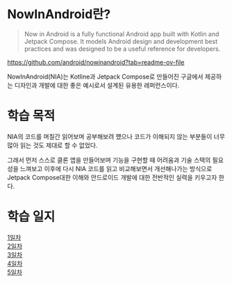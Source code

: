 # NowInAndroid란?
> Now in Android is a fully functional Android app built with Kotlin and Jetpack Compose. It models Android design and development best practices and was designed to be a useful reference for developers.

https://github.com/android/nowinandroid?tab=readme-ov-file

NowInAndroid(NIA)는 Kotline과 Jetpack Compose로 만들어진 구글에서 제공하는 디자인과 개발에 대한 좋은 예시로서 설계된 유용한 레퍼런스이다.

# 학습 목적
NIA의 코드를 며칠간 읽어보며 공부해보려 헀으나 코드가 이해되지 않는 부분들이 너무 많아 읽는 것도 제대로 할 수 없었다.

그래서 먼저 스스로 클론 앱을 만들어보며 기능을 구현할 때 어려움과 기술 스택의 필요성을 느껴보고 이후에 다시 NIA 코드를 읽고 비교해보면서 개선해나가는 방식으로
Jetpack Compose대한 이해와 안드로이드 개발에 대한 전반적인 실력을 키우고자 한다.

# 학습 일지
[1일차](https://github.com/minjun011026/NIAClone/blob/main/docs/day1.md)   
[2일차](https://github.com/minjun011026/NIAClone/blob/main/docs/day2.md)   
[3일차](https://github.com/minjun011026/NIAClone/blob/main/docs/day3.md)   
[4일차](https://github.com/minjun011026/NIAClone/blob/main/docs/day4.md)   
[5일차](https://github.com/minjun011026/NIAClone/blob/main/docs/day5.md)
